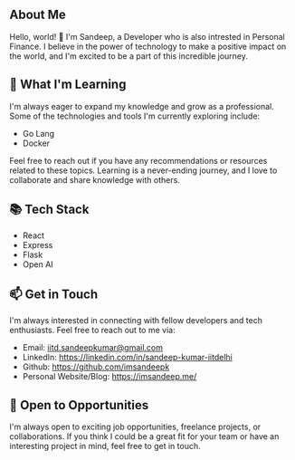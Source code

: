 ## About Me

Hello, world! 👋 I'm Sandeep, a Developer who is also intrested in Personal Finance. I believe in the power of technology to make a positive impact on the world, and I'm excited to be a part of this incredible journey.

## 🌱 What I'm Learning

I'm always eager to expand my knowledge and grow as a professional. Some of the technologies and tools I'm currently exploring include:

- Go Lang
- Docker


Feel free to reach out if you have any recommendations or resources related to these topics. Learning is a never-ending journey, and I love to collaborate and share knowledge with others.

## 📚 Tech Stack

- React
- Express
- Flask
- Open AI


## 📫 Get in Touch

I'm always interested in connecting with fellow developers and tech enthusiasts. Feel free to reach out to me via:

- Email: iitd.sandeepkumar@gmail.com
- LinkedIn: https://linkedin.com/in/sandeep-kumar-iitdelhi
- Github: https://github.com/imsandeepk
- Personal Website/Blog: https://imsandeep.me/


## 🚀 Open to Opportunities

I'm always open to exciting job opportunities, freelance projects, or collaborations. If you think I could be a great fit for your team or have an interesting project in mind, feel free to get in touch.



